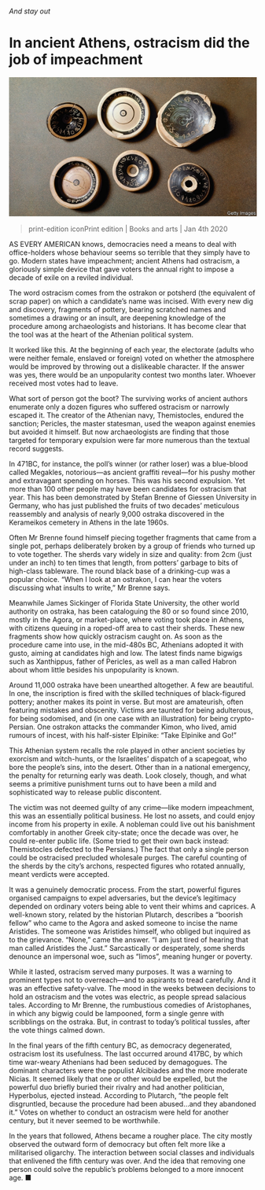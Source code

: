 ###### And stay out

# In ancient Athens, ostracism did the job of impeachment 

![image](images/20200104_BKP001_0.jpg) 

> print-edition iconPrint edition | Books and arts | Jan 4th 2020 

AS EVERY AMERICAN knows, democracies need a means to deal with office-holders whose behaviour seems so terrible that they simply have to go. Modern states have impeachment; ancient Athens had ostracism, a gloriously simple device that gave voters the annual right to impose a decade of exile on a reviled individual. 

The word ostracism comes from the ostrakon or potsherd (the equivalent of scrap paper) on which a candidate’s name was incised. With every new dig and discovery, fragments of pottery, bearing scratched names and sometimes a drawing or an insult, are deepening knowledge of the procedure among archaeologists and historians. It has become clear that the tool was at the heart of the Athenian political system. 

It worked like this. At the beginning of each year, the electorate (adults who were neither female, enslaved or foreign) voted on whether the atmosphere would be improved by throwing out a dislikeable character. If the answer was yes, there would be an unpopularity contest two months later. Whoever received most votes had to leave. 

What sort of person got the boot? The surviving works of ancient authors enumerate only a dozen figures who suffered ostracism or narrowly escaped it. The creator of the Athenian navy, Themistocles, endured the sanction; Pericles, the master statesman, used the weapon against enemies but avoided it himself. But now archaeologists are finding that those targeted for temporary expulsion were far more numerous than the textual record suggests. 

In 471BC, for instance, the poll’s winner (or rather loser) was a blue-blood called Megakles, notorious—as ancient graffiti reveal—for his pushy mother and extravagant spending on horses. This was his second expulsion. Yet more than 100 other people may have been candidates for ostracism that year. This has been demonstrated by Stefan Brenne of Giessen University in Germany, who has just published the fruits of two decades’ meticulous reassembly and analysis of nearly 9,000 ostraka discovered in the Kerameikos cemetery in Athens in the late 1960s. 

Often Mr Brenne found himself piecing together fragments that came from a single pot, perhaps deliberately broken by a group of friends who turned up to vote together. The sherds vary widely in size and quality: from 2cm (just under an inch) to ten times that length, from potters’ garbage to bits of high-class tableware. The round black base of a drinking-cup was a popular choice. “When I look at an ostrakon, I can hear the voters discussing what insults to write,” Mr Brenne says. 

Meanwhile James Sickinger of Florida State University, the other world authority on ostraka, has been cataloguing the 80 or so found since 2010, mostly in the Agora, or market-place, where voting took place in Athens, with citizens queuing in a roped-off area to cast their sherds. These new fragments show how quickly ostracism caught on. As soon as the procedure came into use, in the mid-480s BC, Athenians adopted it with gusto, aiming at candidates high and low. The latest finds name bigwigs such as Xanthippus, father of Pericles, as well as a man called Habron about whom little besides his unpopularity is known. 

Around 11,000 ostraka have been unearthed altogether. A few are beautiful. In one, the inscription is fired with the skilled techniques of black-figured pottery; another makes its point in verse. But most are amateurish, often featuring mistakes and obscenity. Victims are taunted for being adulterous, for being sodomised, and (in one case with an illustration) for being crypto-Persian. One ostrakon attacks the commander Kimon, who lived, amid rumours of incest, with his half-sister Elpinike: “Take Elpinike and Go!” 

This Athenian system recalls the role played in other ancient societies by exorcism and witch-hunts, or the Israelites’ dispatch of a scapegoat, who bore the people’s sins, into the desert. Other than in a national emergency, the penalty for returning early was death. Look closely, though, and what seems a primitive punishment turns out to have been a mild and sophisticated way to release public discontent. 

The victim was not deemed guilty of any crime—like modern impeachment, this was an essentially political business. He lost no assets, and could enjoy income from his property in exile. A nobleman could live out his banishment comfortably in another Greek city-state; once the decade was over, he could re-enter public life. (Some tried to get their own back instead: Themistocles defected to the Persians.) The fact that only a single person could be ostracised precluded wholesale purges. The careful counting of the sherds by the city’s archons, respected figures who rotated annually, meant verdicts were accepted. 

It was a genuinely democratic process. From the start, powerful figures organised campaigns to expel adversaries, but the device’s legitimacy depended on ordinary voters being able to vent their whims and caprices. A well-known story, related by the historian Plutarch, describes a “boorish fellow” who came to the Agora and asked someone to incise the name Aristides. The someone was Aristides himself, who obliged but inquired as to the grievance. “None,” came the answer. “I am just tired of hearing that man called Aristides the Just.” Sarcastically or desperately, some sherds denounce an impersonal woe, such as “limos”, meaning hunger or poverty. 

While it lasted, ostracism served many purposes. It was a warning to prominent types not to overreach—and to aspirants to tread carefully. And it was an effective safety-valve. The mood in the weeks between decisions to hold an ostracism and the votes was electric, as people spread salacious tales. According to Mr Brenne, the rumbustious comedies of Aristophanes, in which any bigwig could be lampooned, form a single genre with scribblings on the ostraka. But, in contrast to today’s political tussles, after the vote things calmed down. 

In the final years of the fifth century BC, as democracy degenerated, ostracism lost its usefulness. The last occurred around 417BC, by which time war-weary Athenians had been seduced by demagogues. The dominant characters were the populist Alcibiades and the more moderate Nicias. It seemed likely that one or other would be expelled, but the powerful duo briefly buried their rivalry and had another politician, Hyperbolus, ejected instead. According to Plutarch, “the people felt disgruntled, because the procedure had been abused…and they abandoned it.” Votes on whether to conduct an ostracism were held for another century, but it never seemed to be worthwhile. 

In the years that followed, Athens became a rougher place. The city mostly observed the outward form of democracy but often felt more like a militarised oligarchy. The interaction between social classes and individuals that enlivened the fifth century was over. And the idea that removing one person could solve the republic’s problems belonged to a more innocent age. ■ 

